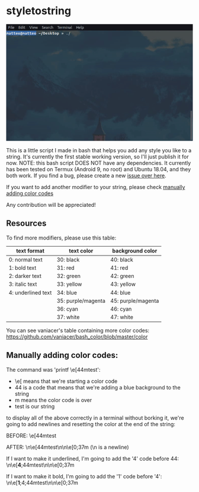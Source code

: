 # styletostring

![gif preview][preview]

This is a little script I made in bash that helps you add any style you like
to a string. It's currently the first stable working version, so I'll just
publish it for now. NOTE: this bash script DOES NOT have any dependencies. It currently has been tested on Termux (Android 9, no root) and Ubuntu 18.04, and they both work. If you find a bug, please create a new [issue over here](https://github.com/GoDzM4TT3O/styletostring/issues).

If you want to add another modifier to your string, please check [manually adding color codes](https://github.com/GoDzM4TT3O/styletostring/blob/master/README.md#manually-adding-color-codes)

Any contribution will be appreciated!

## Resources
To find more modifiers, please use this table:

| text format        | text color         | background color   |
|--------------------|--------------------|--------------------|
| 0: normal text     | 30: black          | 40: black          |
| 1: bold text       | 31: red            | 41: red            |
| 2: darker text     | 32: green          | 42: green          |
| 3: italic text     | 33: yellow         | 43: yellow         |
| 4: underlined text | 34: blue           | 44: blue           |
|                    | 35: purple/magenta | 45: purple/magenta |
|                    | 36: cyan           | 46: cyan           |
|                    | 37: white          | 47: white          |

You can see vaniacer's table containing more color codes: https://github.com/vaniacer/bash_color/blob/master/color

[preview]: https://raw.githubusercontent.com/GoDzM4TT3O/styletostring/master/preview.gif

## Manually adding color codes:
The command was 'printf \e[44mtest':
- \e[ means that we're starting a color code
- 44 is a code that means that we're adding a blue background to the string
- m means the color code is over
- test is our string

to display all of the above correctly in a terminal without borking it, 
we're going to add newlines and resetting the color at the end of the string:



BEFORE: \e[44mtest

AFTER: \n\e[44mtest\n\n\e[0;37m
(\n is a newline)



If I want to make it underlined, I'm going to add the '4' code before 44: \n\e[**4**;44mtest\n\n\e[0;37m


If I want to make it bold, I'm going to add the '1' code before '4': \n\e[**1**;4;44mtest\n\n\e[0;37m
